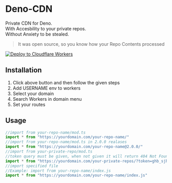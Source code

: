 # Deno-CDN

Private CDN for Deno.  
With Accesbility to your private repos.  
Without Anxiety to be stealed.

>It was open source, so you know how your Repo Contents processed

[![Deploy to Cloudflare Workers](https://deploy.workers.cloudflare.com/button)](https://deploy.workers.cloudflare.com/?url=https://github.com/Falentio/deno-cdn)

## Installation
1. Click above button and then follow the given steps
2. Add USERNAME env to workers
3. Select your domain
4. Search Workers in domain menu
5. Set your routes

## Usage
```javascript
//import from your-repo-name/mod.ts
import * from "https://yourdomain.com/your-repo-name/"
//import from your-repo-name/mod.ts in 2.0.0 realases
import * from "https://yourdomain.com/your-repo-name@2.0.0/"
//import from your-private-repo/mod.ts
//token query must be given, when not given it will return 404 Not Found
import * from "https://yourdomain.com/your-private-repos/?token=ghb_sjhsnnsnsnja"
//import specified file
//Example: import from your-repo-name/index.js
import * from "https://yourdomain.com/your-repo-name/index.js"
```
